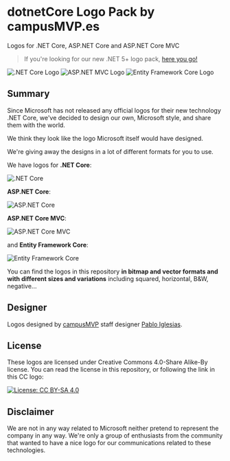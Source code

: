 # dotnetCore Logo Pack by campusMVP.es

Logos for .NET Core, ASP.NET Core and ASP.NET Core MVC

> If you're looking for our new .NET 5+ logo pack, [here you go!](https://github.com/campusMVP/dotnetLogoPack)

![.NET Core Logo](.NET%20Core/Bitmap%20RGB/NET-Core-Logo_2colors_Boxed_RGB_bitmap_MEDIUM.png)
![ASP.NET MVC Logo](ASP.NET%20Core%20MVC/Bitmap%20RGB/ASP.NET-Core-MVC_Logo_2colors_Boxed_RGB_bitmap_MEDIUM.png)
![Entity Framework Core Logo](Entity%20Framework%20Core/Bitmap%20RGB/Bitmap-MEDIUM_Entity-Framework-Core-Logo_2Colors_Boxed_RGB.png)

## Summary

Since Microsoft has not released any official logos for their new technology .NET Core, we've decided to design our own, Microsoft style, and share them with the world.

We think they look like the logo Microsoft itself would have designed.

We're giving away the designs in a lot of different formats for you to use.

We have logos for **.NET Core**:

![.NET Core](.NET%20Core/Bitmap%20RGB/Bitmap-MEDIUM_NET-Core-Logo_2colors_Square_Boxed_RGB.png)

**ASP.NET Core**:

![ASP.NET Core](ASP.NET%20Core/Bitmap%20RGB/Bitmap-MEDIUM_ASP.NET-Core-Logo_2colors_Square_Boxed_RGB.png)

**ASP.NET Core MVC**:

![ASP.NET Core MVC](ASP.NET%20Core%20MVC/Bitmap%20RGB/Bitmap-MEDIUM_ASP.NET-Core-MVC-Logo_2colors_Square_Boxed_RGB.png)

and **Entity Framework Core**:

![Entity Framework Core](Entity%20Framework%20Core/Bitmap%20RGB/Bitmap-MEDIUM_Entity-Framework-Core-Logo_2colors_Square_Boxed_RGB.png)


You can find the logos in this repository **in bitmap and vector formats and with different sizes and variations** including squared, horizontal, B&W, negative...

## Designer
Logos designed by [campusMVP](http://www.campusmvp.es) staff designer [Pablo Iglesias](https://twitter.com/piglesias).

## License
These logos are licensed under Creative Commons 4.0-Share Alike-By license. You can read the license in this repository, or following the link in this CC logo:

[![License: CC BY-SA 4.0](https://licensebuttons.net/l/by-sa/4.0/80x15.png)](http://creativecommons.org/licenses/by-sa/4.0/)

## Disclaimer
We are not in any way related to Microsoft neither pretend to represent the company in any way. We're only a group of enthusiasts from the community that wanted to have a nice logo for our communications related to these technologies.
